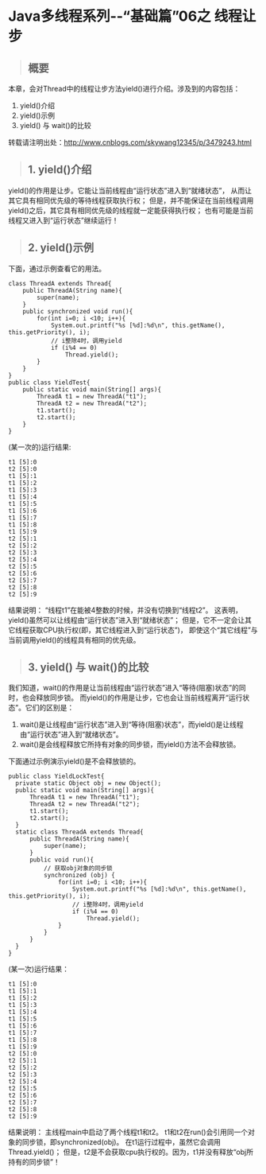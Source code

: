 # Java多线程系列--“基础篇”06之 线程让步


>## 概要
本章，会对Thread中的线程让步方法yield()进行介绍。涉及到的内容包括：
1. yield()介绍
2. yield()示例
3. yield() 与 wait()的比较

转载请注明出处：http://www.cnblogs.com/skywang12345/p/3479243.html
 

>## 1. yield()介绍
yield()的作用是让步。它能让当前线程由“运行状态”进入到“就绪状态”，
从而让其它具有相同优先级的等待线程获取执行权；
但是，并不能保证在当前线程调用yield()之后，其它具有相同优先级的线程就一定能获得执行权；
也有可能是当前线程又进入到“运行状态”继续运行！

>## 2. yield()示例
下面，通过示例查看它的用法。

``` 
class ThreadA extends Thread{
    public ThreadA(String name){ 
        super(name); 
    } 
    public synchronized void run(){ 
        for(int i=0; i <10; i++){ 
            System.out.printf("%s [%d]:%d\n", this.getName(), this.getPriority(), i); 
            // i整除4时，调用yield
            if (i%4 == 0)
                Thread.yield();
        } 
    } 
} 
public class YieldTest{ 
    public static void main(String[] args){ 
        ThreadA t1 = new ThreadA("t1"); 
        ThreadA t2 = new ThreadA("t2"); 
        t1.start(); 
        t2.start();
    } 
}
``` 
(某一次的)运行结果:
```$xslt
t1 [5]:0
t2 [5]:0
t1 [5]:1
t1 [5]:2
t1 [5]:3
t1 [5]:4
t1 [5]:5
t1 [5]:6
t1 [5]:7
t1 [5]:8
t1 [5]:9
t2 [5]:1
t2 [5]:2
t2 [5]:3
t2 [5]:4
t2 [5]:5
t2 [5]:6
t2 [5]:7
t2 [5]:8
t2 [5]:9
```
结果说明：
“线程t1”在能被4整数的时候，并没有切换到“线程t2”。
这表明，yield()虽然可以让线程由“运行状态”进入到“就绪状态”；
但是，它不一定会让其它线程获取CPU执行权(即，其它线程进入到“运行状态”)，
即使这个“其它线程”与当前调用yield()的线程具有相同的优先级。
 

>## 3. yield() 与 wait()的比较
我们知道，wait()的作用是让当前线程由“运行状态”进入“等待(阻塞)状态”的同时，也会释放同步锁。
而yield()的作用是让步，它也会让当前线程离开“运行状态”。它们的区别是：
 01) wait()是让线程由“运行状态”进入到“等待(阻塞)状态”，而yield()是让线程由“运行状态”进入到“就绪状态”。
 02) wait()是会线程释放它所持有对象的同步锁，而yield()方法不会释放锁。

下面通过示例演示yield()是不会释放锁的。

```
public class YieldLockTest{ 
  private static Object obj = new Object();
  public static void main(String[] args){ 
      ThreadA t1 = new ThreadA("t1"); 
      ThreadA t2 = new ThreadA("t2"); 
      t1.start(); 
      t2.start();
  } 
  static class ThreadA extends Thread{
      public ThreadA(String name){ 
          super(name); 
      } 
      public void run(){ 
          // 获取obj对象的同步锁
          synchronized (obj) {
              for(int i=0; i <10; i++){ 
                  System.out.printf("%s [%d]:%d\n", this.getName(), this.getPriority(), i); 
                  // i整除4时，调用yield
                  if (i%4 == 0)
                      Thread.yield();
              }
          }
      } 
  } 
} 
```
(某一次)运行结果：
```
t1 [5]:0
t1 [5]:1
t1 [5]:2
t1 [5]:3
t1 [5]:4
t1 [5]:5
t1 [5]:6
t1 [5]:7
t1 [5]:8
t1 [5]:9
t2 [5]:0
t2 [5]:1
t2 [5]:2
t2 [5]:3
t2 [5]:4
t2 [5]:5
t2 [5]:6
t2 [5]:7
t2 [5]:8
t2 [5]:9
```
结果说明：
主线程main中启动了两个线程t1和t2。
t1和t2在run()会引用同一个对象的同步锁，即synchronized(obj)。
在t1运行过程中，虽然它会调用Thread.yield()；
但是，t2是不会获取cpu执行权的。因为，t1并没有释放“obj所持有的同步锁”！

 